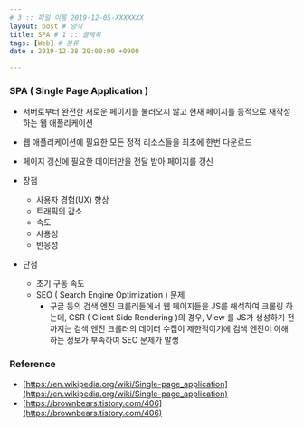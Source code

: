 ```yaml
---
# 3 :: 파일 이름 2019-12-05-XXXXXXX  
layout: post # 양식 
title: SPA # 1 :: 글제목
tags: [Web] # 분류
date : 2019-12-28 20:00:00 +0900

---
```

<!-- image url : /img/2019-12-28-SPA/**-->
### SPA ( Single Page Application )
- 서버로부터 완전한 새로운 페이지를 불러오지 않고 현재 페이지를 동적으로 재작성하는 웹 애플리케이션
- 웹 애플리케이션에 필요한 모든 정적 리소스들을 최초에 한번 다운로드
- 페이지 갱신에 필요한 데이터만을 전달 받아 페이지를 갱신
- 장점
    - 사용자 경험(UX) 향상
    - 트래픽의 감소
    - 속도
    - 사용성
    - 반응성

- 단점
    - 초기 구동 속도
    - SEO ( Search Engine Optimization ) 문제
      - 구글 등의 검색 엔진 크롤러들에서 웹 페이지들을 JS를 해석하여 크롤링 하는데, CSR ( Client Side Rendering )의 경우, View 를 JS가 생성하기 전까지는 검색 엔진 크롤러의 데이터 수집이 제한적이기에 검색 엔진이 이해하는 정보가 부족하여 SEO 문제가 발생
      


### Reference
- [https://en.wikipedia.org/wiki/Single-page_application](https://en.wikipedia.org/wiki/Single-page_application)
- [https://brownbears.tistory.com/406](https://brownbears.tistory.com/406)